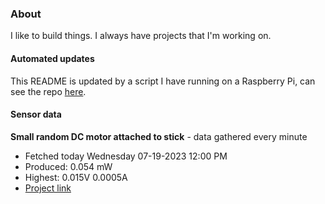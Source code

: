### About
I like to build things. I always have projects that I'm working on.

#### Automated updates
This README is updated by a script I have running on a Raspberry Pi, can see the repo [here](https://github.com/jdc-cunningham/raspi-git-repo-updater).

#### Sensor data


**Small random DC motor attached to stick** - data gathered every minute
- Fetched today Wednesday 07-19-2023 12:00 PM
- Produced: 0.054 mW
- Highest: 0.015V 0.0005A
- [Project link](https://github.com/jdc-cunningham/turbine-raspi)